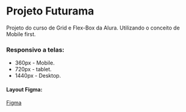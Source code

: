 # Projeto Futurama

<p>Projeto do curso de Grid e Flex-Box da Alura. Utilizando o conceito de Mobile first.</p>

### Responsivo a telas:
- 360px - Mobile.
- 720px - tablet.
- 1440px - Desktop.

#### Layout Figma:

[Figma](https://www.figma.com/file/mC6DmuXPGWHYkMWOQD3khm/2713---Praticando-CSS%3A-Grid-e-Flexbox?node-id=79%3A289&t=K47oa9ejGOL49sTu-0)
